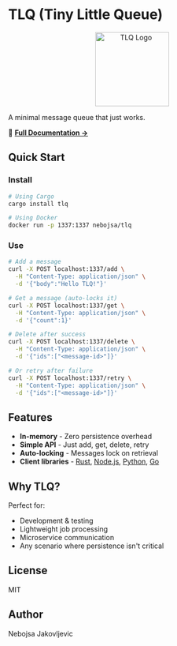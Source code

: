 # TLQ (Tiny Little Queue)

<p align="center">
  <img src="https://tinylittlequeue.app/logo.svg" alt="TLQ Logo" width="150">
</p>

A minimal message queue that just works.

📖 **[Full Documentation →](USAGE.md)**

## Quick Start

### Install

```bash
# Using Cargo
cargo install tlq

# Using Docker
docker run -p 1337:1337 nebojsa/tlq
```

### Use

```bash
# Add a message
curl -X POST localhost:1337/add \
  -H "Content-Type: application/json" \
  -d '{"body":"Hello TLQ!"}'

# Get a message (auto-locks it)
curl -X POST localhost:1337/get \
  -H "Content-Type: application/json" \
  -d '{"count":1}'

# Delete after success
curl -X POST localhost:1337/delete \
  -H "Content-Type: application/json" \
  -d '{"ids":["<message-id>"]}'

# Or retry after failure
curl -X POST localhost:1337/retry \
  -H "Content-Type: application/json" \
  -d '{"ids":["<message-id>"]}'
```

## Features

- **In-memory** - Zero persistence overhead
- **Simple API** - Just add, get, delete, retry
- **Auto-locking** - Messages lock on retrieval
- **Client libraries** - [Rust](https://crates.io/crates/tlq-client), [Node.js](https://www.npmjs.com/package/tlq-client), [Python](https://pypi.org/project/tlq-client/), [Go](https://pkg.go.dev/github.com/skyaktech/tlq-client-go)

## Why TLQ?

Perfect for:
- Development & testing
- Lightweight job processing
- Microservice communication
- Any scenario where persistence isn't critical

## License

MIT

## Author

Nebojsa Jakovljevic
